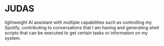 # JUDAS
lightweight AI assistant with multiple capabilities such as controlling my Spotify, contributing to conversations that I am having and generating shell scripts that can be executed to get certain tasks or information on my system.
